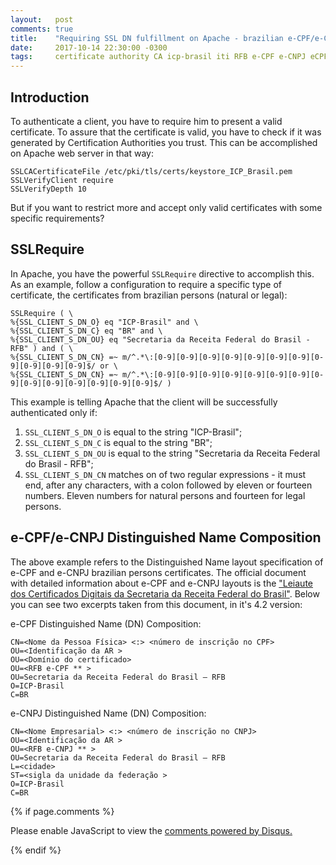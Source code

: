 ```yaml
---
layout:   post
comments: true
title:    "Requiring SSL DN fulfillment on Apache - brazilian e-CPF/e-CNPJ"
date:     2017-10-14 22:30:00 -0300
tags:     certificate authority CA icp-brasil iti RFB e-CPF e-CNPJ eCPF eCNPJ Safenet token A3 RequireSSL DN clientauth receita
---
```


## Introduction
To authenticate a client, you have to require him to present a valid certificate. To assure that the certificate is valid, you have to check if it was generated by Certification Authorities you trust. This can be accomplished on Apache web server in that way:

```
SSLCACertificateFile /etc/pki/tls/certs/keystore_ICP_Brasil.pem
SSLVerifyClient require
SSLVerifyDepth 10
```

But if you want to restrict more and accept only valid certificates with some specific requirements?

## SSLRequire
In Apache, you have the powerful ```SSLRequire``` directive to accomplish this. As an example, follow a configuration to require a specific type of certificate, the certificates from brazilian persons (natural or legal):

```
SSLRequire ( \
%{SSL_CLIENT_S_DN_O} eq "ICP-Brasil" and \
%{SSL_CLIENT_S_DN_C} eq "BR" and \
%{SSL_CLIENT_S_DN_OU} eq "Secretaria da Receita Federal do Brasil - RFB" ) and ( \
%{SSL_CLIENT_S_DN_CN} =~ m/^.*\:[0-9][0-9][0-9][0-9][0-9][0-9][0-9][0-9][0-9][0-9][0-9]$/ or \
%{SSL_CLIENT_S_DN_CN} =~ m/^.*\:[0-9][0-9][0-9][0-9][0-9][0-9][0-9][0-9][0-9][0-9][0-9][0-9][0-9][0-9]$/ )
```

This example is telling Apache that the client will be successfully authenticated only if:

 1. ```SSL_CLIENT_S_DN_O``` is equal to the string "ICP-Brasil";
 2. ```SSL_CLIENT_S_DN_C``` is equal to the string "BR";
 3. ```SSL_CLIENT_S_DN_OU``` is equal to the string "Secretaria da Receita Federal do Brasil - RFB";
 4. ```SSL_CLIENT_S_DN_CN``` matches on of two regular expressions - it must end, after any characters, with a colon followed by eleven or fourteen numbers. Eleven numbers for natural persons and fourteen for legal persons.

## e-CPF/e-CNPJ Distinguished Name Composition
The above example refers to the Distinguished Name layout specification of e-CPF and e-CNPJ brazilian persons certificates. The official document with detailed information about e-CPF and e-CNPJ layouts is the ["Leiaute dos Certificados Digitais da Secretaria da Receita Federal do Brasil"](http://idg.receita.fazenda.gov.br/orientacao/tributaria/senhas-e-procuracoes/senhas/certificados-digitais/leiautedecertificadosdasrf.pdf). Below you can see two excerpts taken from this document, in it's 4.2 version:

e-CPF Distinguished Name (DN) Composition:
```
CN=<Nome da Pessoa Física> <:> <número de inscrição no CPF>
OU=<Identificação da AR >
OU=<Domínio do certificado>
OU=<RFB e-CPF ** >
OU=Secretaria da Receita Federal do Brasil – RFB
O=ICP-Brasil
C=BR
```

e-CNPJ Distinguished Name (DN) Composition:
```
CN=<Nome Empresarial> <:> <número de inscrição no CNPJ>
OU=<Identificação da AR >
OU=<RFB e-CNPJ ** >
OU=Secretaria da Receita Federal do Brasil – RFB
L=<cidade>
ST=<sigla da unidade da federação >
O=ICP-Brasil
C=BR
```

{% if page.comments %}
<div id="disqus_thread"></div>
<script>

/**
*  RECOMMENDED CONFIGURATION VARIABLES: EDIT AND UNCOMMENT THE SECTION BELOW TO INSERT DYNAMIC VALUES FROM YOUR PLATFORM OR CMS.
*  LEARN WHY DEFINING THESE VARIABLES IS IMPORTANT: https://disqus.com/admin/universalcode/#configuration-variables*/
/*
var disqus_config = function () {
this.page.url = https://nmoura.github.io/2017/08/28/the-beginning-my-first-computer.html;  // Replace PAGE_URL with your page's canonical URL variable
this.page.identifier = /2017/08/28/the-beginning-my-first-computer.html; // Replace PAGE_IDENTIFIER with your page's unique identifier variable
};
*/
(function() { // DON'T EDIT BELOW THIS LINE
var d = document, s = d.createElement('script');
s.src = 'https://nilton-mouras-personal-page.disqus.com/embed.js';
s.setAttribute('data-timestamp', +new Date());
(d.head || d.body).appendChild(s);
})();
</script>
<noscript>Please enable JavaScript to view the <a href="https://disqus.com/?ref_noscript">comments powered by Disqus.</a></noscript>
<script id="dsq-count-scr" src="//nilton-mouras-personal-page.disqus.com/count.js" async></script>

{% endif %}
